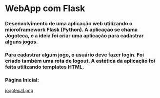 <h1>WebApp com Flask</h1>

### Desenvolvimento de uma aplicação web utilizando o microframework Flask (Python). A aplicação se chama Jogoteca, e a ideia foi criar uma aplicação para cadastrar alguns jogos. 

### Para cadastrar algum jogo, o usuário deve fazer login. Foi criado também uma rota de logout. A estética da aplicação foi feita utilizando templates HTML.

### Página Inicial:
[jogoteca1.png](https://github.com/ViniciusBardelin/webapp-flask/blob/main/jogoteca1.png)
